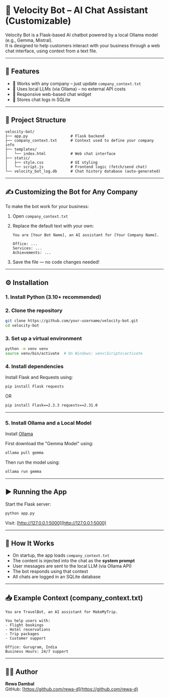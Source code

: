 # 🤖 Velocity Bot – AI Chat Assistant (Customizable)

Velocity Bot is a Flask-based AI chatbot powered by a local Ollama model (e.g., Gemma, Mistral).  
It is designed to help customers interact with your business through a web chat interface, using context from a text file.

---

## 🚀 Features

- 🔧 Works with any company – just update `company_context.txt`
- 🧠 Uses local LLMs (via Ollama) – no external API costs
- 💬 Responsive web-based chat widget
- 💾 Stores chat logs in SQLite

---

## 📁 Project Structure

```
velocity-bot/
├── app.py                   # Flask backend
├── company_context.txt      # Context used to define your company info
├── templates/
│   └── index.html           # Web chat interface
├── static/
│   ├── style.css            # UI styling
│   └── script.js            # Frontend logic (fetch/send chat)
└── velocity_bot_log.db      # Chat history database (auto-generated)
```

---

## ✍️ Customizing the Bot for Any Company

To make the bot work for your business:

1. Open `company_context.txt`
2. Replace the default text with your own:
   ```text
   You are [Your Bot Name], an AI assistant for [Your Company Name].

   Office: ...
   Services: ...
   Achievements: ...
   ```

3. Save the file — no code changes needed!

---

## ⚙️ Installation

### 1. Install Python (3.10+ recommended)

### 2. Clone the repository

```bash
git clone https://github.com/your-username/velocity-bot.git
cd velocity-bot
```

### 3. Set up a virtual environment

```bash
python -m venv venv
source venv/bin/activate  # On Windows: venv\Scripts\activate
```

### 4. Install dependencies

Install Flask and Requests using:

```bash
pip install Flask requests
```
OR

```bash
pip install Flask==2.3.3 requests==2.31.0
```

---

### 5. Install Ollama and a Local Model

Install [Ollama](https://ollama.com/download)

First download the "Gemma Model" using:
```bash
ollama pull gemma  
```

Then run the model using:
```bash
ollama run gemma  
```

---

## ▶️ Running the App

Start the Flask server:

```bash
python app.py
```

Visit: [http://127.0.0.1:5000](http://127.0.0.1:5000)

---

## 🧠 How It Works

- On startup, the app loads `company_context.txt`
- The content is injected into the chat as the **system prompt**
- User messages are sent to the local LLM (via Ollama API)
- The bot responds using that context
- All chats are logged in an SQLite database

---

## 📥 Example Context (company_context.txt)

```text
You are TravelBot, an AI assistant for MakeMyTrip.

You help users with:
- Flight bookings
- Hotel reservations
- Trip packages
- Customer support

Office: Gurugram, India  
Business Hours: 24/7 support  
```

---

## 👨‍💻 Author

**Rewa Dambal**  
GitHub: [https://github.com/rewa-d](https://github.com/rewa-d)
